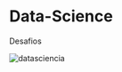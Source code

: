 # Data-Science
Desafios

![datasciencia](https://user-images.githubusercontent.com/34645647/80257454-5a17b000-8657-11ea-9739-c5fb0a19a3e4.jpeg)
